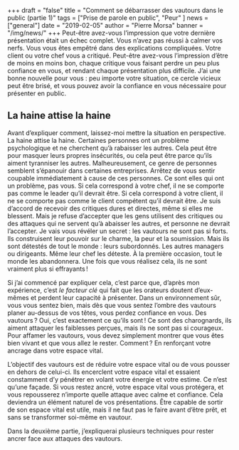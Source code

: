 +++
draft = "false"
title = "Comment se débarrasser des vautours dans le public (partie 1)"
tags = ["Prise de parole en public", "Peur" ]
news = ["general"]
date = "2019-02-05"
author = "Pierre Morsa"
banner = "/img/news/"
+++
Peut-être avez-vous l’impression que votre dernière présentation était un échec complet. Vous n’avez pas réussi à calmer vos nerfs. Vous vous êtes empêtré dans des explications compliquées. Votre client ou votre chef vous a critiqué. Peut-être avez-vous l’impression d’être de moins en moins bon, chaque critique vous faisant perdre un peu plus confiance en vous, et rendant chaque présentation plus difficile. J’ai une bonne nouvelle pour vous : peu importe votre situation, ce cercle vicieux peut être brisé, et vous pouvez avoir la confiance en vous nécessaire pour présenter en public.

## La haine attise la haine
Avant d’expliquer comment, laissez-moi mettre la situation en perspective. La haine attise la haine. Certaines personnes ont un problème psychologique et ne cherchent qu’à rabaisser les autres. Cela peut être pour masquer leurs propres insécurités, ou cela peut être parce qu’ils aiment tyranniser les autres. Malheureusement, ce genre de personnes semblent s’épanouir dans certaines entreprises. Arrêtez de vous sentir coupable immédiatement à cause de ces personnes. Ce sont elles qui ont un problème, pas vous. Si cela correspond à votre chef, il ne se comporte pas comme le leader qu’il devrait être. Si cela correspond à votre client, il ne se comporte pas comme le client compétent qu’il devrait être. Je suis d’accord de recevoir des critiques dures et directes, même si elles me blessent. Mais je refuse d’accepter que les gens utilisent des critiques ou des attaques qui ne servent qu’à abaisser les autres, et personne ne devrait l’accepter. Je vais vous révéler un secret : les vautours ne sont pas si forts. Ils construisent leur pouvoir sur le charme, la peur et la soumission. Mais ils sont détestés de tout le monde : leurs subordonnés. Les autres managers ou dirigeants. Même leur chef les déteste. À la première occasion, tout le monde les abandonnera. Une fois que vous réalisez cela, ils ne sont vraiment plus si effrayants !

Si j’ai commencé par expliquer cela, c’est parce que, d’après mon expérience, c’est *le facteur clé* qui fait que les orateurs doutent d’eux-mêmes et perdent leur capacité à présenter. Dans un environnement sûr, vous vous sentez bien, mais dès que vous sentez l’ombre des vautours planer au-dessus de vos têtes, vous perdez confiance en vous. Des vautours ? Oui, c’est exactement ce qu’ils sont ! Ce sont des charognards, ils aiment attaquer les faiblesses perçues, mais ils ne sont pas si courageux. Pour affamer les vautours, vous devez simplement montrer que vous êtes bien vivant et que vous allez le rester. Comment ? En renforçant votre ancrage dans votre espace vital.

L’objectif des vautours est de réduire votre espace vital ou de vous pousser en dehors de celui-ci. Ils encerclent votre espace vital et essaient constamment d’y pénétrer en volant votre énergie et votre estime. Ce n’est qu’une façade. Si vous restez ancré, votre espace vital vous protégera, et vous repousserez n’importe quelle attaque avec calme et confiance. Cela deviendra un élément naturel de vos présentations. Être capable de sortir de son espace vital est utile, mais il ne faut pas le faire avant d’être prêt, et sans se transformer soi-même en vautour.

Dans la deuxième partie, j’expliquerai plusieurs techniques pour rester ancrer face aux attaques des vautours.